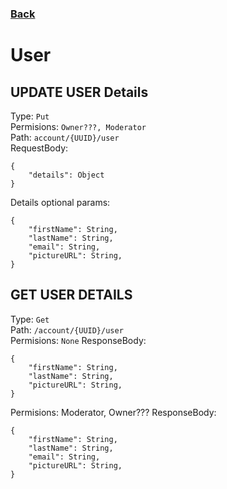 ### [Back](./Main.md)

# User

## **UPDATE USER Details**

Type: `Put`  
Permisions: `Owner???, Moderator`  
Path: `account/{UUID}/user`  
RequestBody:

```
{
    "details": Object
}
```
Details optional params:
```
{
    "firstName": String,
    "lastName": String,
    "email": String,
    "pictureURL": String,
}
```

## **GET USER DETAILS**

Type: `Get`  
Path: `/account/{UUID}/user`  
Permisions: `None`
ResponseBody:

```
{
    "firstName": String,
    "lastName": String,
    "pictureURL": String,
}
```
Permisions: Moderator, Owner???
ResponseBody:

```
{
    "firstName": String,
    "lastName": String,
    "email": String,
    "pictureURL": String,
}
```
